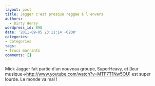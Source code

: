 ```yaml
---
layout: post
title: Jagger c'est presque reggae à l'envers
authors:
  - Dirty Henry
wordpress_id: 898
date: '2011-09-05 23:11:14 +0200'
categories:
- Catégories
tags:
- Trucs marrants
comments: []
---
```

Mick Jagger fait partie d'un nouveau groupe, SuperHeavy, et [leur musique->http://www.youtube.com/watch?v=MTF7T1Nw5OU] est super lourde. Le monde va mal !

